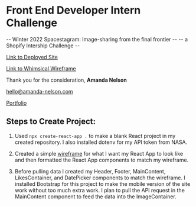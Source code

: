 # Front End Developer Intern Challenge

-- Winter 2022 Spacestagram: Image-sharing from the final frontier --
-- a Shopify Intership Challenge --

[Link to Deployed Site](LINK)

[Link to Whimsical Wireframe](https://whimsical.com/nasa-spacestagram-3zU7YRjbffYjxEz7qKokuE)

Thank you for the consideration,
**Amanda Nelson**

[hello@amanda-nelson.com](mailto:hello@amanda-nelson.com)

[Portfolio](http://amanda-nelson.com)

## Steps to Create Project:

1. Used `npx create-react-app .` to make a blank React project in my created repository. I also installed dotenv for my API token from NASA.

2. Created a simple [wireframe](https://whimsical.com/nasa-spacestagram-3zU7YRjbffYjxEz7qKokuE) for what I want my React App to look like and then formatted the React App components to match my wireframe.

3. Before pulling data I created my Header, Footer, MainContent, LikesContainer, and DatePicker components to match the wireframe. I installed Bootstrap for this project to make the mobile version of the site work without too much extra work. I plan to pull the API request in the MainContent component to feed the data into the ImageContainer.
